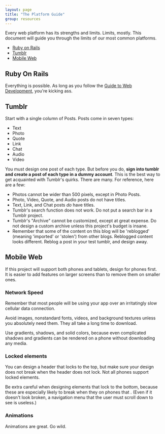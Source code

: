 ```yaml
---
layout: page
title: "The Platform Guide"
group: resources
---
```


Every web platform has its strengths and limits. Limits, mostly. This document will guide you through the limits of our most common platforms.

- [Ruby on Rails](#ruby_on_rails)
- [Tumblr](#tumblr)
- [Mobile Web](#mobile_web)

## Ruby On Rails

Everything is possible. As long as you follow the [Guide to Web Development], you're kicking ass.


## Tumblr

Start with a single column of Posts. Posts come in seven types:

- Text
- Photo
- Quote
- Link
- Chat
- Audio
- Video

You must design one post of each type. But before you do, **sign into tumblr and create a post of each type in a dummy account**. This is the best way to get acquainted with Tumblr's quirks. There are many. For reference, here are a few:

- Photos cannot be wider than 500 pixels, except in Photo Posts.
- Photo, Video, Quote, and Audio posts do not have titles.
- Text, Link, and Chat posts *do* have titles.
- Tumblr's search function does not work. Do not put a search bar in a Tumblr project.
- Tumblr's "Archive" cannot be customized, except at great expense. Do not design a custom archive unless this project's budget is insane.
- Remember that some of the content on this blog will be 'reblogged' (meaning 'imported' or 'stolen') from other blogs. Reblogged content looks different. Reblog a post in your test tumblr, and design away.


## Mobile Web

If this project will support both phones and tablets, design for phones first. It is easier to add features on larger screens than to remove them on smaller ones.

### Network Speed
Remember that most people will be using your app over an irritatingly slow cellular data connection.

Avoid images, nonstandard fonts, videos, and background textures unless you absolutely need them. They all take a long time to download.

Use gradients, shadows, and solid colors, because even complicated shadows and gradients can be rendered on a phone without downloading any media.

### Locked elements
You can design a header that locks to the top, but make sure your design does not break when the header does not lock. Not all phones support locked elements.

Be extra careful when designing elements that lock to the bottom, because these are especially likely to break when they on phones that . (Even if it doesn't look broken, a navigation menu that the user must scroll down to see is useless.)

### Animations
Animations are great. Go wild.


[Guide to Web Development]: /resources/design-guide.html

